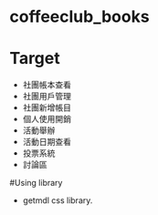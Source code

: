 # coffeeclub_books

# Target
* 社團帳本查看
* 社團用戶管理
* 社團新增帳目
* 個人使用開銷
* 活動舉辦
* 活動日期查看
* 投票系統
* 討論區

#Using library
* getmdl css library.
